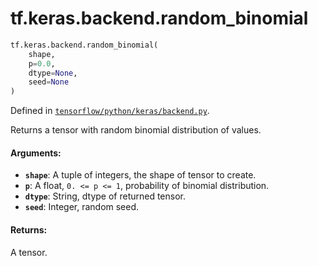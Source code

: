 <div itemscope itemtype="http://developers.google.com/ReferenceObject">
<meta itemprop="name" content="tf.keras.backend.random_binomial" />
</div>

# tf.keras.backend.random_binomial

``` python
tf.keras.backend.random_binomial(
    shape,
    p=0.0,
    dtype=None,
    seed=None
)
```



Defined in [`tensorflow/python/keras/backend.py`](https://www.tensorflow.org/code/tensorflow/python/keras/backend.py).

Returns a tensor with random binomial distribution of values.

#### Arguments:

* <b>`shape`</b>: A tuple of integers, the shape of tensor to create.
* <b>`p`</b>: A float, `0. <= p <= 1`, probability of binomial distribution.
* <b>`dtype`</b>: String, dtype of returned tensor.
* <b>`seed`</b>: Integer, random seed.


#### Returns:

A tensor.
